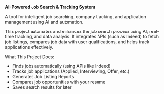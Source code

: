 **AI-Powered Job Search & Tracking System**

A tool for intelligent job searching, company tracking, and application management using AI and automation.

This project automates and enhances the job search process using AI, real-time tracking, and data analysis. It integrates APIs (such as Indeed) to fetch job listings, compares job data with user qualifications, and helps track applications effectively.

What This Project Does:
- Finds jobs automatically (using APIs like Indeed)
- Tracks job applications (Applied, Interviewing, Offer, etc.)
- Generates Job Listing Reports
- Compares job opportunities with your resume
- Saves search results for later
